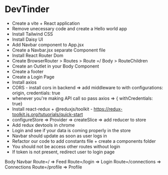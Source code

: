 # DevTinder

- Create a vite + React application
- Remove unecessary code and create a Hello world app
- Install Tailwind CSS
- Install Daisy UI
- Add Navbar component to App.jsx
- Create a Navbar.jsx separate Component file
- Install React Router Dom
- Create BrowserRouter > Routes > Route =/ Body > RouteChildren
- Create an Outlet in your Body Component 
- Create a footer
- Create a Login Page
- Install axios
- CORS - install cors in backend => add middleware to with configurations: origin, credentials: true
- whenever you're making API call so pass axios => { withCredentials: true}
- Install react-redux + @reduxjs/toolkit - https://redux-toolkit.js.org/tutuorials/quick-start
- configureStore => Provider => createSlice => add reducer to store
- Add redux devtools in chrome
- Login and see if your data is coming properly in the store
- Navbar should update as soon as user logs in 
- Refactor our code to add constants file + create a components folder
- You should not be access other routes without login
- If token is not present, redirect user to login page




Body 
    Navbar 
    Route=/  => Feed
    Route=/login  => Login
    Route=/connections  => Connections
    Route=/profile  => Profile
